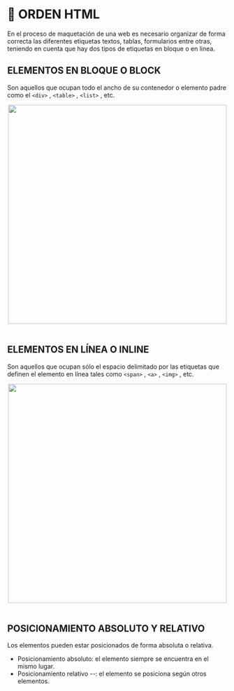# 	:book: ORDEN HTML
En el proceso de maquetación de una web es necesario organizar de forma correcta las diferentes etiquetas textos, tablas, formularios entre otras, teniendo en cuenta que hay dos tipos de etiquetas en bloque o en linea.

## ELEMENTOS EN BLOQUE O BLOCK
Son aquellos que ocupan todo el ancho de su contenedor o elemento padre como el `<div>` , `<table>` , `<list>` , etc.

<div align="center">

<img src="https://github.com/judali05/HTML-5/assets/129390687/2d8ce73c-a249-40fe-a947-571f2aaf70cd" style=" width: 500px;">
  
</div>
<br>

## ELEMENTOS EN LÍNEA O INLINE
Son aquellos que ocupan sólo el espacio delimitado por las etiquetas que definen el elemento en línea tales como `<span>` , `<a>` , `<img>` , etc.

<div align="center">

<img src="https://github.com/judali05/HTML-5/assets/129390687/d0fe1586-ad12-42da-a492-ec43eb1f5aae" style=" width: 500px;">
  
</div>
<br>

## POSICIONAMIENTO ABSOLUTO Y RELATIVO
Los elementos pueden estar posicionados de forma absoluta o relativa.

* Posicionamiento absoluto: el elemento siempre se encuentra en el mismo lugar.
* Posicionamiento relativo --: el elemento se posiciona según otros elementos.

<br>
<br>
